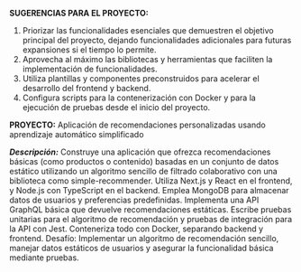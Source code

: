 **SUGERENCIAS PARA EL PROYECTO:**
1. Priorizar las funcionalidades esenciales que demuestren el objetivo principal del proyecto, dejando funcionalidades adicionales para futuras expansiones si el tiempo lo permite.
2. Aprovecha al máximo las bibliotecas y herramientas que faciliten la implementación de funcionalidades.
3. Utiliza plantillas y componentes preconstruidos para acelerar el desarrollo del frontend y backend.
4. Configura scripts para la contenerización con Docker y para la ejecución de pruebas desde el inicio del proyecto.

**PROYECTO:** 
Aplicación de recomendaciones personalizadas usando aprendizaje automático simplificado

***Descripción:***
Construye una aplicación que ofrezca recomendaciones básicas (como productos o contenido)
basadas en un conjunto de datos estático utilizando un algoritmo sencillo de filtrado colaborativo
con una biblioteca como simple-recommender. Utiliza Next.js y React en el frontend, y Node.js con
TypeScript en el backend. Emplea MongoDB para almacenar datos de usuarios y preferencias predefinidas. Implementa una API GraphQL básica que devuelve recomendaciones estáticas. Escribe pruebas unitarias para el algoritmo de recomendación y pruebas de integración para la API con Jest.
Conteneriza todo con Docker, separando backend y frontend.
Desafío:
Implementar un algoritmo de recomendación sencillo, manejar datos estáticos de usuarios y asegurar la funcionalidad básica mediante pruebas.
